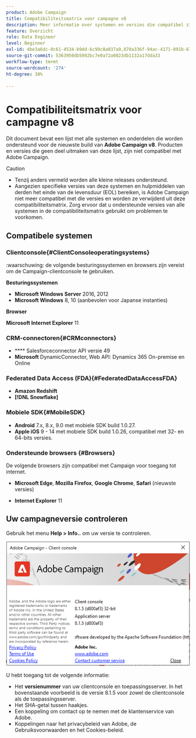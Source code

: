 ```yaml
---
product: Adobe Campaign
title: Compatibiliteitsmatrix voor campagne v8
description: Meer informatie over systemen en versies die compatibel zijn met Campagne v8
feature: Overzicht
role: Data Engineer
level: Beginner
exl-id: 4be3a6dc-0c61-4534-b9dd-6c99c8a037a9,870a336f-94ac-4171-891b-67614feef6ef,bebdd930-c7f6-4629-a489-3c704b33f058,d493e613-eb61-43b1-9c6d-1bd881af0734
source-git-commit: 5363950db5092bc7e0a72a0823db1132a17dda33
workflow-type: tm+mt
source-wordcount: '274'
ht-degree: 30%

---
```


# Compatibiliteitsmatrix voor campagne v8

Dit document bevat een lijst met alle systemen en onderdelen die worden ondersteund voor de nieuwste build van **Adobe Campaign v8**. Producten en versies die geen deel uitmaken van deze lijst, zijn niet compatibel met Adobe Campaign.

>[!CAUTION]
>
>* Tenzij anders vermeld worden alle kleine releases ondersteund.
>* Aangezien specifieke versies van deze systemen en hulpmiddelen van derden het einde van de levensduur (EOL) bereiken, is Adobe Campaign niet meer compatibel met die versies en worden ze verwijderd uit deze compatibiliteitsmatrix. Zorg ervoor dat u ondersteunde versies van alle systemen in de compatibiliteitsmatrix gebruikt om problemen te voorkomen.


## Compatibele systemen

### Clientconsole{#ClientConsoleoperatingsystems}

:waarschuwing: de volgende besturingssystemen en browsers zijn vereist om de Campaign-clientconsole te gebruiken.

**Besturingssystemen**

* **Microsoft Windows Server**  2016, 2012
* **Microsoft Windows** 8, 10 (aanbevolen voor Japanse instanties)

**Browser**

**Microsoft Internet Explorer** 11

### CRM-connectoren{#CRMconnectors}

* **** Salesforceconnector API versie 49
* **Microsoft** DynamicConnector, Web API: Dynamics 365 On-premise en Online

### Federated Data Access (FDA){#FederatedDataAccessFDA}

* **Amazon Redshift**
* **[!DNL Snowflake]**

### Mobiele SDK{#MobileSDK}

* **Android** 7.x, 8.x, 9.0 met mobiele SDK build 1.0.27.
* **Apple iOS** 9 - 14 met mobiele SDK build 1.0.26, compatibel met 32- en 64-bits versies.

### Ondersteunde browsers {#Browsers}

De volgende browsers zijn compatibel met Campaign voor toegang tot internet.

* **Microsoft Edge**,  **Mozilla Firefox**,  **Google Chrome**,  **Safari**  (nieuwste versies)

* **Internet Explorer** 11

## Uw campagneversie controleren

Gebruik het menu **Help > Info..** om uw versie te controleren.

![](assets/ac-version.png)

U hebt toegang tot de volgende informatie:

* Het **versienummer** van uw clientconsole en toepassingsserver. In het bovenstaande voorbeeld is de versie 8.1.5 voor zowel de clientconsole als de toepassingsserver.
* Het SHA-getal tussen haakjes.
* Een koppeling om contact op te nemen met de klantenservice van Adobe.
* Koppelingen naar het privacybeleid van Adobe, de Gebruiksvoorwaarden en het Cookies-beleid.
